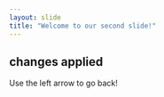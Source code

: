 ```yaml
---
layout: slide
title: "Welcome to our second slide!"
---
```

changes applied 
---
Use the left arrow to go back!
